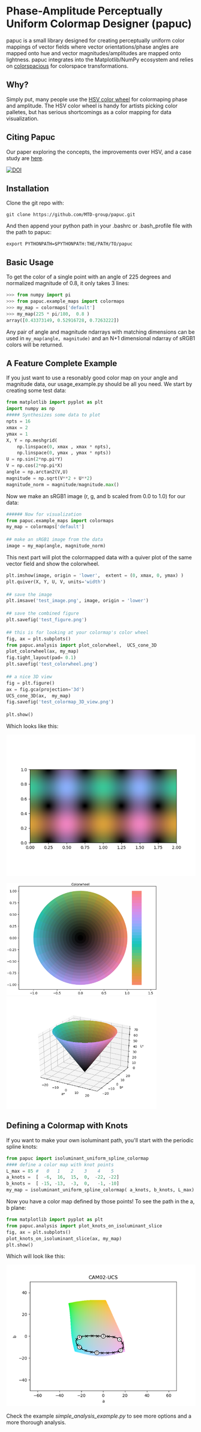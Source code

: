 # Phase-Amplitude Perceptually Uniform Colormap Designer (papuc) ##
papuc is a small library designed for creating perceptually uniform color mappings of vector fields where vector orientations/phase angles are mapped onto hue and vector magnitudes/amplitudes are mapped onto lightness. papuc integrates into the Matplotlib/NumPy ecosystem and relies on [colorspacious](https://colorspacious.readthedocs.io/en/latest/) for colorspace transformations. 

## Why? ##
Simply put, many people use the [HSV color wheel](https://en.wikipedia.org/wiki/HSL_and_HSV) for colormaping phase and amplitude. The HSV color wheel is handy for artists picking color palletes, but has serious shortcomings as a color mapping for data visualization.   

## Citing Papuc ##
Our paper exploring the concepts, the improvements over HSV, and a case study are [here](https://arxiv.org/abs/2002.12228).

[![DOI](https://zenodo.org/badge/172240609.svg)](https://zenodo.org/badge/latestdoi/172240609)

## Installation ### 

Clone the git repo with:
```
git clone https://github.com/MTD-group/papuc.git
```
And then append your python path in your .bashrc or .bash_profile file with the path to papuc:
```
export PYTHONPATH=$PYTHONPATH:THE/PATH/TO/papuc
```

## Basic Usage ##
To get the color of a single point with an angle of 225 degrees and normalized magnitude of 0.8, it only takes 3 lines:
```python
>>> from numpy import pi
>>> from papuc.example_maps import colormaps
>>> my_map = colormaps['default']
>>> my_map(225 * pi/180,  0.8 )
array([0.43373149, 0.52916728, 0.7263222])
```
Any pair of angle and magnitude ndarrays with matching dimensions can be used in ```my_map(angle, magnitude)``` and an N+1 dimensional ndarray of sRGB1 colors will be returned.

## A Feature Complete Example ##
If you just want to use a resonably good color map on your angle and magnitude data, our usage_example.py should be all you need. We start by creating some test data:
```python
from matplotlib import pyplot as plt
import numpy as np
##### Synthesizes some data to plot
npts = 16
xmax = 2
ymax = 1
X, Y = np.meshgrid(
    np.linspace(0, xmax , xmax * npts),
    np.linspace(0, ymax , ymax * npts))
U = np.sin(2*np.pi*Y)
V = np.cos(2*np.pi*X)
angle = np.arctan2(V,U)
magnitude = np.sqrt(V**2 + U**2)
magnitude_norm = magnitude/magnitude.max()
```
Now we make an sRGB1 image (r, g, and b scaled from 0.0 to 1.0) for our data:
```python
###### Now for visualization 
from papuc.example_maps import colormaps
my_map = colormaps['default']

## make an sRGB1 image from the data
image = my_map(angle, magnitude_norm)
```
This next part will plot the colormapped data with a quiver plot of the same vector field and show the colorwheel. 
```python
plt.imshow(image, origin = 'lower',  extent = (0, xmax, 0, ymax) )
plt.quiver(X, Y, U, V, units='width')

## save the image
plt.imsave('test_image.png', image, origin = 'lower')

## save the combined figure
plt.savefig('test_figure.png')

## this is for looking at your colormap's color wheel
fig, ax = plt.subplots()
from papuc.analysis import plot_colorwheel,  UCS_cone_3D
plot_colorwheel(ax, my_map)
fig.tight_layout(pad= 0.1)
plt.savefig('test_colorwheel.png')

## a nice 3D view
fig = plt.figure()
ax = fig.gca(projection='3d')
UCS_cone_3D(ax,  my_map)
fig.savefig('test_colormap_3D_view.png')

plt.show()
```
Which looks like this:

![test_figure](/papuc/examples/test_figure.png)

<img src="/papuc/examples/test_colorwheel.png" width="400" ><img src="/papuc/examples/test_colormap_3D_view.png" width="400" >

## Defining a Colormap with Knots ##
If you want to make your own isoluminant path, you'll start with the periodic spline knots:
```python
from papuc import isoluminant_uniform_spline_colormap
#### define a color map with knot points
L_max = 85 #   0   1    2    3    4    5
a_knots =  [  -6,  16,  15,  0,  -22, -22]
b_knots =  [ -15, -13,  -3,  0,   -1, -10]
my_map = isoluminant_uniform_spline_colormap( a_knots, b_knots, L_max)
```
Now you have a color map defined by those points! To see the path in the a, b plane:
```python
from matplotlib import pyplot as plt
from papuc.analysis import plot_knots_on_isoluminant_slice
fig, ax = plt.subplots()
plot_knots_on_isoluminant_slice(ax, my_map)
plt.show()
```
Which will look like this:

![colormap_knots](papuc/examples/colormap_path_knots.png)

Check the example *simple_analysis_example.py* to see more options and a more thorough analysis.

